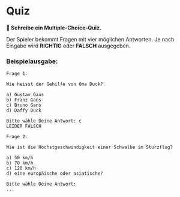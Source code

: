 
# Quiz

**🎯 Schreibe ein Multiple-Choice-Quiz.**

Der Spieler bekommt Fragen mit vier möglichen Antworten.
Je nach Eingabe wird **RICHTIG** oder **FALSCH** ausgegeben.

### Beispielausgabe:

    Frage 1:

    Wie heisst der Gehilfe von Oma Duck?

    a) Gustav Gans
    b) Franz Gans
    c) Bruno Gans
    d) Daffy Duck

    Bitte wähle Deine Antwort: c
    LEIDER FALSCH

    Frage 2:

    Wie ist die Höchstgeschwindigkeit einer Schwalbe im Sturzflug?

    a) 50 km/h
    b) 70 km/h
    c) 120 km/h
    d) eine europäische oder asiatische?

    Bitte wähle Deine Antwort:
    ...
